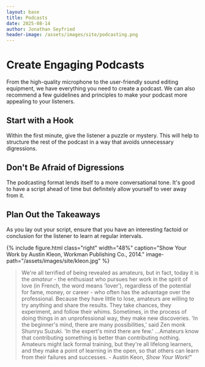 ```yaml
---
layout: base
title: Podcasts
date: 2025-08-14
author: Jonathan Seyfried
header-image: /assets/images/site/podcasting.png
---
```


# Create Engaging Podcasts
From the high-quality microphone to the user-friendly sound editing equipment, we have everything you need to create a podcast. We can also recommend a few guidelines and principles to make your podcast more appealing to your listeners.

## Start with a Hook
Within the first minute, give the listener a puzzle or mystery. This will help to structure the rest of the podcast in a way that avoids unnecessary digressions.

## Don't Be Afraid of Digressions
The podcasting format lends itself to a more conversational tone. It's good to have a script ahead of time but definitely allow yourself to veer away from it.

## Plan Out the Takeaways
As you lay out your script, ensure that you have an interesting factoid or conclusion for the listener to learn at regular intervals.

{% include figure.html
  class="right"
  width="48%"
  caption="Show Your Work by Austin Kleon, Workman Publishing Co., 2014."
  image-path="/assets/images/site/kleon.jpg"
%}

>We're all terrified of being revealed as amateurs, but in fact, today it is the *amateur* - the enthusiast who pursues her work in the spirit of love (in French, the word means 'lover'), regardless of the potential for fame, money, or career - who often has the advantage over the professional. Because they have little to lose, amateurs are willing to try anything and share the results. They take chances, they experiment, and follow their whims. Sometimes, in the process of doing things in an unprofessional way, they make new discoveries. 'In the beginner's mind, there are many possibilities,' said Zen monk Shunryu Suzuki. 'In the expert's mind there are few.' ...Amateurs know that contributing something is better than contributing nothing. Amateurs might lack formal training, but they're all lifelong learners, and they make a point of learning in the open, so that others can learn from their failures and successes. - Austin Keon, *Show Your Work!*"


